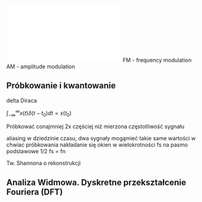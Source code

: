 ![](Notatki/Semestr%203/Podstawy%20przetwarzania%20sygnałów/Wykłady/Wyklad%20-%20Cyfrowe%20Przetwarzanie%20Sygnalow.pdf)
FM - frequency modulation
AM - amplitude modulation

## Próbkowanie i kwantowanie
delta Diraca

$\int^\infty_{-\infty} x(t)\delta(t-t_0)dt = x(t_0)$

Próbkować conajmniej 2x częściej niż mierzona częstotliwość sygnału

aliasing w dziedzinie czasu, dwa sygnały mogąmieć takie same wartości w chwiac próbkowania
nakładanie się okien w wielokrotności fs na pasmo podstawowe
1/2 fs = fn

Tw. Shannona o rekonstrukcji

## Analiza Widmowa. Dyskretne przekształcenie Fouriera (DFT)




